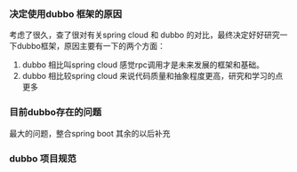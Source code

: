 ### 决定使用dubbo 框架的原因

考虑了很久，查了很对有关spring cloud 和 dubbo 的对比，最终决定好好研究一下dubbo框架，原因主要有一下的两个方面：

1. dubbo 相比叫spring cloud 感觉rpc调用才是未来发展的框架和基础。
2. dubbo 相比较spring cloud 来说代码质量和抽象程度更高，研究和学习的点更多

### 目前dubbo存在的问题

最大的问题，整合spring boot 其余的以后补充

### dubbo 项目规范



